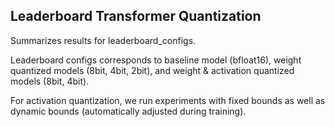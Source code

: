 ## Leaderboard Transformer Quantization

Summarizes results for leaderboard_configs.

Leaderboard configs corresponds to baseline model (bfloat16), weight quantized
models (8bit, 4bit, 2bit), and weight & activation quantized models (8bit,
4bit).

For activation quantization, we run experiments with fixed bounds as well as
dynamic bounds (automatically adjusted during training).
